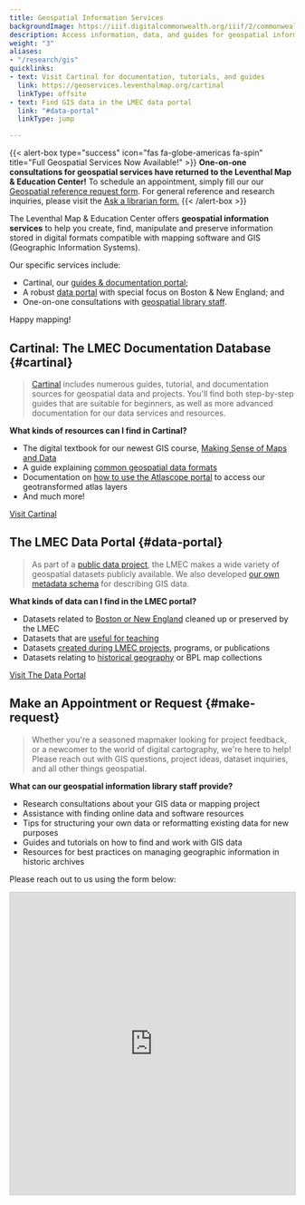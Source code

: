 ```yaml
---
title: Geospatial Information Services
backgroundImage: https://iiif.digitalcommonwealth.org/iiif/2/commonwealth:x633f990b/5729,2050,4101,1915/,800/0/default.jpg
description: Access information, data, and guides for geospatial information
weight: "3"
aliases:
- "/research/gis"
quicklinks:
- text: Visit Cartinal for documentation, tutorials, and guides
  link: https://geoservices.leventhalmap.org/cartinal
  linkType: offsite
- text: Find GIS data in the LMEC data portal
  link: "#data-portal"
  linkType: jump

---
```

{{< alert-box type="success" icon="fas fa-globe-americas fa-spin" title="Full Geospatial Services Now Available!" >}}
**One-on-one consultations for geospatial services have returned to the Leventhal Map & Education Center!** To schedule an appointment, simply fill our our [Geospatial reference request form](#make-request). For general reference and research inquiries, please visit the [Ask a librarian form.](/research/appointments)
{{< /alert-box >}}

The Leventhal Map & Education Center offers **geospatial information services** to help you create, find, manipulate and preserve information stored in digital formats compatible with mapping software and GIS (Geographic Information Systems).

Our specific services include:
* Cartinal, our [guides & documentation portal](#cartinal);
* A robust [data portal](#data-portal) with special focus on Boston & New England; and
* One-on-one consultations with [geospatial library staff](#make-request).

<i class="fas fa-map" style="color: firebrick"></i> Happy mapping!

## Cartinal: The LMEC Documentation Database {#cartinal}

>[Cartinal](https://geoservices.leventhalmap.org/cartinal/) includes numerous guides, tutorial, and documentation sources for geospatial data and projects. You'll find both step-by-step guides that are suitable for beginners, as well as more advanced documentation for our data services and resources.

**What kinds of resources can I find in Cartinal?**

* The digital textbook for our newest GIS course, [Making Sense of Maps and Data](https://cartinal.leventhalmap.org/guides/making-sense-maps-data/)
* A guide explaining [common geospatial data formats](https://cartinal.leventhalmap.org/guides/file-formats.html)
* Documentation on [how to use the Atlascope portal](https://cartinal.leventhalmap.org/guides/atlascope-tool-guide.html) to access our geotransformed atlas layers
* And much more!

<a class="btn btn-outline-primary btn-large" href="https://cartinal.leventhalmap.org/">Visit Cartinal</a>

</details>

## The LMEC Data Portal {#data-portal}

>As part of a [public data project](https://www.leventhalmap.org/articles/introducing-our-public-data-project/), the LMEC makes a wide variety of geospatial datasets publicly available. We also developed [our own metadata schema](https://cartinal.leventhalmap.org/documentation/schema/) for describing GIS data.

**What kinds of data can I find in the LMEC portal?**
* Datasets related to [Boston or New England](https://data.leventhalmap.org/#/catalog/dkmv00o45) cleaned up or preserved by the LMEC
* Datasets that are [useful for teaching](https://data.leventhalmap.org/#/catalog/dkhm2yhrb)
* Datasets [created during LMEC projects](https://data.leventhalmap.org/#/catalog/dkgsk7g8m), programs, or publications
* Datasets relating to [historical geography](https://data.leventhalmap.org/#/catalog/dkircu2ol) or BPL map collections

<a class="btn btn-outline-primary btn-large" href="https://data.leventhalmap.org/">Visit The Data Portal</a>


<!-- ## Geospatial Project Examples {#example-projects}

Still not sure if you're in the right place? Here are some example projects we can help with:

### Making Use of Online Resources

* You find an online resource difficult to navigate and want to chat with a person

### Getting the Data

* You want direct access to data that speaks to geographic trends. Example topics:
  * public health
  * climate
  * demographic
  * economic
  * education
  * transportation
  * cartographic (borders, prominent features, labels)

### Making a Map

* You'd like to make a map displaying your team's geographic reach or impact
* You are gathering your own data and would like advice on structuring the spatial attributes

### Picking Software

* You want to know the best way to get started learning a free mapping software like QGIS

### Piecing Together the Past

* You are interested in combining different historical sources to investigate the history of a place
* You want to georeference a map or use one of our georeferenced maps

### Managing Collections

* You are working with historic cartographic materials and want to chat about best practices
* You have an important Boston dataset you think should be preserved or discoverable

### Teaching with GIS

* You teach with GIS data and would like to collaborate about resources

### Following Up

* You attended one of our mapmaking workshops and have followup questions
* You have used our tool [Atlascope](https://atlascope.leventhalmap.org) and want to use some of the historic data layers -->


## Make an Appointment or Request {#make-request}

>Whether you're a seasoned mapmaker looking for project feedback, or a newcomer to the world of digital cartography, we're here to help! Please reach out with GIS questions, project ideas, dataset inquiries, and all other things geospatial.

**What can our geospatial information library staff provide?**

* Research consultations about your GIS data or mapping project
* Assistance with finding online data and software resources
* Tips for structuring your own data or reformatting existing data for new purposes
* Guides and tutorials on how to find and work with GIS data
* Resources for best practices on managing geographic information in historic archives

Please reach out to us using the form below:

<script src="https://static.airtable.com/js/embed/embed_snippet_v1.js"></script>
<iframe class="airtable-embed" src="https://airtable.com/embed/shrcdzwSN1YMw97G2?backgroundColor=gray" frameborder="0" onmousewheel="" width="100%" height="533" style="background: transparent; border: 1px solid #ccc;"></iframe>
